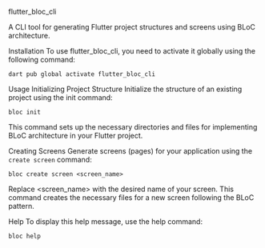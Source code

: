 flutter_bloc_cli

A CLI tool for generating Flutter project structures and screens using BLoC architecture.

Installation
To use flutter_bloc_cli, you need to activate it globally using the following command:

```
dart pub global activate flutter_bloc_cli
```

Usage
Initializing Project Structure
Initialize the structure of an existing project using the init command:

```
bloc init
```

This command sets up the necessary directories and files for implementing BLoC architecture in your Flutter project.

Creating Screens
Generate screens (pages) for your application using the `create screen` command:

```
bloc create screen <screen_name>
```

Replace <screen_name> with the desired name of your screen. This command creates the necessary files for a new screen following the BLoC pattern.

Help
To display this help message, use the help command:

```
bloc help
```